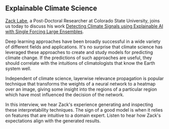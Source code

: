 ## Explainable Climate Science

[Zack Labe](https://twitter.com/ZLabe), a Post-Doctoral Researcher at Colorado State University, joins us today to discuss his work [Detecting Climate Signals using Explainable AI with Single Forcing Large Ensembles](https://agupubs.onlinelibrary.wiley.com/doi/full/10.1029/2021MS002464).

Deep learning approaches have been broadly successful in a wide variety of different fields and applications.  It's no surprise that climate science has leveraged these approaches to create and study models for predicting climate change.  If the predictions of such approaches are useful, they should correlate with the intuitions of climatologists that know the Earth system well.

Independent of climate science, layerwise relevance propagation is popular technique that transforms the weights of a neural network to a heatmap over an image, giving some insight into the regions of a particular region which have most influenced the decision of the network.

In this interview, we hear Zack's experience generating and inspecting these interpretability techniques.  The sign of a good model is when it relies on features that are intuitive to a domain expert.  Listen to hear how Zack's expectations align with the generated results.
